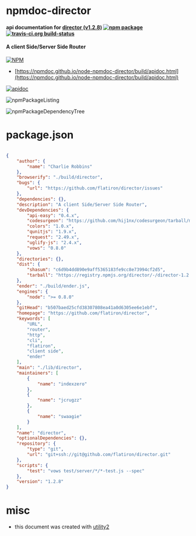 # npmdoc-director

#### api documentation for  [director (v1.2.8)](https://github.com/flatiron/director)  [![npm package](https://img.shields.io/npm/v/npmdoc-director.svg?style=flat-square)](https://www.npmjs.org/package/npmdoc-director) [![travis-ci.org build-status](https://api.travis-ci.org/npmdoc/node-npmdoc-director.svg)](https://travis-ci.org/npmdoc/node-npmdoc-director)

#### A client Side/Server Side Router

[![NPM](https://nodei.co/npm/director.png?downloads=true&downloadRank=true&stars=true)](https://www.npmjs.com/package/director)

- [https://npmdoc.github.io/node-npmdoc-director/build/apidoc.html](https://npmdoc.github.io/node-npmdoc-director/build/apidoc.html)

[![apidoc](https://npmdoc.github.io/node-npmdoc-director/build/screenCapture.buildCi.browser.%252Ftmp%252Fbuild%252Fapidoc.html.png)](https://npmdoc.github.io/node-npmdoc-director/build/apidoc.html)

![npmPackageListing](https://npmdoc.github.io/node-npmdoc-director/build/screenCapture.npmPackageListing.svg)

![npmPackageDependencyTree](https://npmdoc.github.io/node-npmdoc-director/build/screenCapture.npmPackageDependencyTree.svg)



# package.json

```json

{
    "author": {
        "name": "Charlie Robbins"
    },
    "browserify": "./build/director",
    "bugs": {
        "url": "https://github.com/flatiron/director/issues"
    },
    "dependencies": {},
    "description": "A client Side/Server Side Router",
    "devDependencies": {
        "api-easy": "0.4.x",
        "codesurgeon": "https://github.com/hij1nx/codesurgeon/tarball/master",
        "colors": "1.0.x",
        "qunitjs": "1.9.x",
        "request": "2.49.x",
        "uglify-js": "2.4.x",
        "vows": "0.8.0"
    },
    "directories": {},
    "dist": {
        "shasum": "c6d9b4dd890e9aff5365183fe9cc8e73994cf2d5",
        "tarball": "https://registry.npmjs.org/director/-/director-1.2.8.tgz"
    },
    "ender": "./build/ender.js",
    "engines": {
        "node": ">= 0.8.0"
    },
    "gitHead": "b507baed25cfd38307808ea41a0d6305ee6e1ebf",
    "homepage": "https://github.com/flatiron/director",
    "keywords": [
        "URL",
        "router",
        "http",
        "cli",
        "flatiron",
        "client side",
        "ender"
    ],
    "main": "./lib/director",
    "maintainers": [
        {
            "name": "indexzero"
        },
        {
            "name": "jcrugzz"
        },
        {
            "name": "swaagie"
        }
    ],
    "name": "director",
    "optionalDependencies": {},
    "repository": {
        "type": "git",
        "url": "git+ssh://git@github.com/flatiron/director.git"
    },
    "scripts": {
        "test": "vows test/server/*/*-test.js --spec"
    },
    "version": "1.2.8"
}
```



# misc
- this document was created with [utility2](https://github.com/kaizhu256/node-utility2)

